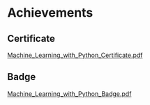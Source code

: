 

# Achievements
## Certificate
[Machine_Learning_with_Python_Certificate.pdf](https://prod-files-secure.s3.us-west-2.amazonaws.com/03e82b26-cccb-4906-bb56-adabcbdc0655/0f35a87e-0c16-48ac-af62-4e4cc34c6a19/Machine_Learning_with_Python_Certificate.pdf?X-Amz-Algorithm=AWS4-HMAC-SHA256&X-Amz-Content-Sha256=UNSIGNED-PAYLOAD&X-Amz-Credential=ASIAZI2LB4666BNG6HPZ%2F20250205%2Fus-west-2%2Fs3%2Faws4_request&X-Amz-Date=20250205T010923Z&X-Amz-Expires=3600&X-Amz-Security-Token=IQoJb3JpZ2luX2VjECAaCXVzLXdlc3QtMiJIMEYCIQD7ZQ%2BUdve6ZWqCcna8cC%2BBt6%2BBHorB9s7ao9vGTghEvgIhANAhrshTePacSakm6b1aJI7S2DxW03oLYHuHxsUSl7NnKv8DCDkQABoMNjM3NDIzMTgzODA1IgyMbk1VpNTWOHSa2NQq3ANx%2BgFxuzrb7FPZfCxJYh6FFOOEDaGTJzD5lMoFOSo5ry5tBAz8XbQc6tkr5UTVk7miuwCSgbMiA9c%2BjZ%2BzkaXL%2BlfqsXpnsaV386Uwj0%2BJP%2BuPX4YioTGlZ8%2BjM588pobnMRjgnFpahiKVgVfdxwv3VmO%2FIkXgK%2B7x%2Fbp9Z4eOh%2BDMoYNJD2Wdb9kyyztpBbEr3ZziAoBbFqdLgVQPyJxAmyWxwBDYQqfQx1vZYnBEdtkznc2ldRzqR06m0%2Bp3%2FxUSGImTngOCNTlR1cCjohrRiCXj1JLhvLKJABQsDVOpVxrmpzpr1EkvAcVt9Ta2RJivHC6r%2FTtp0AgISemnZNfqGBmydNlfFKYWCPlCXt85hYchNRWSkLO8Gk8IVT7icZYEMVY8qChecBHlEWlK8asrN16w9U3FZIk3iS0puv8YSdzLOAfmr9bDW99rT9eKX3wz3H%2BKEFFiUIcHVzmyrSJykV4iXXCISBRxjvBjQvt3Bfc8MWB%2FHvS7eTr1sD281nLP%2B45vmRwQ2Wduj67vWvcMHxzKpZ6Vv%2FZTRFQ4L0xOoxV%2FBg%2FsDFykcVjXLCO7v3ofVRgdsvOsULK%2B7eFlFI%2FUC%2FSKawR8g%2FrR6I%2F4LlmtnbfYHTk%2FENoM62lDuDC5zoq9BjqkAQ0BFYuOvr77MDWrv%2FkXEB%2Buss8D97pW4OT7PGe1kK5Bahy7Kq9MIloHNVrRL09o8pg9AXlz9olWHKxs%2FZIIDS2wCewL8DWdL4m5YiXCHnlSmT9haJyb3tpuIbHnavsWp%2BwvnON5dhimkCT%2FhV4ZHuQBGBra%2FL1u%2FVs58E2hNJMOEgCEWcEkmza4VHjZu5mQ245A6fOKkq%2FcK7ll6dFlJo3N7KNS&X-Amz-Signature=5aabe6c4c7fe83067d5c7154bc12e447d6879e9b4a84d471e5aff9df8dc63c7d&X-Amz-SignedHeaders=host&x-id=GetObject)
## Badge
[Machine_Learning_with_Python_Badge.pdf](https://prod-files-secure.s3.us-west-2.amazonaws.com/03e82b26-cccb-4906-bb56-adabcbdc0655/ff622a22-73d6-44e3-9c7b-e89a8e61b7aa/Machine_Learning_with_Python_Badge.pdf?X-Amz-Algorithm=AWS4-HMAC-SHA256&X-Amz-Content-Sha256=UNSIGNED-PAYLOAD&X-Amz-Credential=ASIAZI2LB4666BNG6HPZ%2F20250205%2Fus-west-2%2Fs3%2Faws4_request&X-Amz-Date=20250205T010923Z&X-Amz-Expires=3600&X-Amz-Security-Token=IQoJb3JpZ2luX2VjECAaCXVzLXdlc3QtMiJIMEYCIQD7ZQ%2BUdve6ZWqCcna8cC%2BBt6%2BBHorB9s7ao9vGTghEvgIhANAhrshTePacSakm6b1aJI7S2DxW03oLYHuHxsUSl7NnKv8DCDkQABoMNjM3NDIzMTgzODA1IgyMbk1VpNTWOHSa2NQq3ANx%2BgFxuzrb7FPZfCxJYh6FFOOEDaGTJzD5lMoFOSo5ry5tBAz8XbQc6tkr5UTVk7miuwCSgbMiA9c%2BjZ%2BzkaXL%2BlfqsXpnsaV386Uwj0%2BJP%2BuPX4YioTGlZ8%2BjM588pobnMRjgnFpahiKVgVfdxwv3VmO%2FIkXgK%2B7x%2Fbp9Z4eOh%2BDMoYNJD2Wdb9kyyztpBbEr3ZziAoBbFqdLgVQPyJxAmyWxwBDYQqfQx1vZYnBEdtkznc2ldRzqR06m0%2Bp3%2FxUSGImTngOCNTlR1cCjohrRiCXj1JLhvLKJABQsDVOpVxrmpzpr1EkvAcVt9Ta2RJivHC6r%2FTtp0AgISemnZNfqGBmydNlfFKYWCPlCXt85hYchNRWSkLO8Gk8IVT7icZYEMVY8qChecBHlEWlK8asrN16w9U3FZIk3iS0puv8YSdzLOAfmr9bDW99rT9eKX3wz3H%2BKEFFiUIcHVzmyrSJykV4iXXCISBRxjvBjQvt3Bfc8MWB%2FHvS7eTr1sD281nLP%2B45vmRwQ2Wduj67vWvcMHxzKpZ6Vv%2FZTRFQ4L0xOoxV%2FBg%2FsDFykcVjXLCO7v3ofVRgdsvOsULK%2B7eFlFI%2FUC%2FSKawR8g%2FrR6I%2F4LlmtnbfYHTk%2FENoM62lDuDC5zoq9BjqkAQ0BFYuOvr77MDWrv%2FkXEB%2Buss8D97pW4OT7PGe1kK5Bahy7Kq9MIloHNVrRL09o8pg9AXlz9olWHKxs%2FZIIDS2wCewL8DWdL4m5YiXCHnlSmT9haJyb3tpuIbHnavsWp%2BwvnON5dhimkCT%2FhV4ZHuQBGBra%2FL1u%2FVs58E2hNJMOEgCEWcEkmza4VHjZu5mQ245A6fOKkq%2FcK7ll6dFlJo3N7KNS&X-Amz-Signature=f172ac9a8b7464c92f037b09fb0ecee86918184d123d5bf10a30f690271e7b47&X-Amz-SignedHeaders=host&x-id=GetObject)